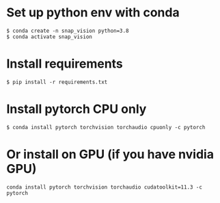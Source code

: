 # Set up python env with conda
```
$ conda create -n snap_vision python=3.8
$ conda activate snap_vision
```
# Install requirements
```
$ pip install -r requirements.txt
```
# Install pytorch CPU only
```
$ conda install pytorch torchvision torchaudio cpuonly -c pytorch
```
# Or install on GPU (if you have nvidia GPU)
```
conda install pytorch torchvision torchaudio cudatoolkit=11.3 -c pytorch
```
